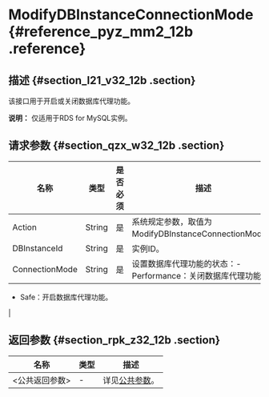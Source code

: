 # ModifyDBInstanceConnectionMode {#reference_pyz_mm2_12b .reference}

## 描述 {#section_l21_v32_12b .section}

该接口用于开启或关闭数据库代理功能。

**说明：** 仅适用于RDS for MySQL实例。

## 请求参数 {#section_qzx_w32_12b .section}

|名称|类型|是否必须|描述|
|--|--|----|--|
|Action|String|是|系统规定参数，取值为ModifyDBInstanceConnectionMode。|
|DBInstanceId|String|是|实例ID。|
|ConnectionMode|String|是|设置数据库代理功能的状态：-   Performance：关闭数据库代理功能；
-   Safe：开启数据库代理功能。

|

## 返回参数 {#section_rpk_z32_12b .section}

|名称|类型|描述|
|--|--|--|
|<公共返回参数\>|-|详见[公共参数](intl.zh-CN/API参考/使用API/公共参数.md#)。|


